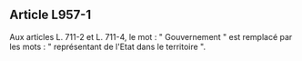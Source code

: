 Article L957-1
----
Aux articles L. 711-2 et L. 711-4, le mot : " Gouvernement " est remplacé par
les mots : " représentant de l'Etat dans le territoire ".
